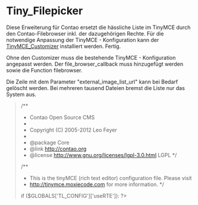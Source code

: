 Tiny_Filepicker
===============

Diese Erweiterung für Contao ersetzt die hässliche Liste im TinyMCE durch den Contao-Filebrowser inkl. der dazugehörigen Rechte.
Für die notwendige Anpassung der TinyMCE - Konfiguration kann der [TinyMCE_Customizer](http://contao.org/de/extension-list/view/TinyMCE_Customizer.10000019.de.html) installiert werden. Fertig.

Ohne den Customizer muss die bestehende TinyMCE - Konfiguration angepasst werden. Der file_browser_callback muss hinzugefügt werden sowie die Function filebrowser.

Die Zeile mit dem Parameter "external_image_list_url" kann bei Bedarf gelöscht werden. Bei mehreren tausend Dateien bremst die Liste nur das System aus.


<blockquote>
<?php

/**
 * Contao Open Source CMS
 *
 * Copyright (C) 2005-2012 Leo Feyer
 *
 * @package Core
 * @link    http://contao.org
 * @license http://www.gnu.org/licenses/lgpl-3.0.html LGPL
 */


/**
 * This is the tinyMCE (rich text editor) configuration file. Please visit
 * http://tinymce.moxiecode.com for more information.
 */

if ($GLOBALS['TL_CONFIG']['useRTE']): ?>
<script src="<?php echo $this->base; ?>assets/tinymce/tiny_mce_gzip.js"></script>
<script>
tinyMCE_GZ.init({
  plugins : "advimage,autosave,directionality,emotions,inlinepopups,paste,save,searchreplace,spellchecker,style,tabfocus,table,template,typolinks,xhtmlxtras",
  themes : "advanced",
  languages : "<?php echo $this->language; ?>",
  disk_cache : false,
  debug : false
});
</script>
<script>
tinyMCE.init({
  file_browser_callback : "filebrowser",
  mode : "none",
  height : "300",
  language : "<?php echo $this->language; ?>",
  elements : "<?php echo $this->rteFields; ?>",
  remove_linebreaks : false,
  force_hex_style_colors : true,
  fix_list_elements : true,
  fix_table_elements : true,
  doctype : '<!DOCTYPE html>',
  element_format : 'html',
  document_base_url : "<?php echo $this->base; ?>",
  entities : "160,nbsp,60,lt,62,gt,173,shy",
  cleanup_on_startup : true,
  save_enablewhendirty : true,
  save_on_tinymce_forms : true,
  init_instance_callback : "TinyCallback.getScrollOffset",
  advimage_update_dimensions_onchange : false,
  /*external_image_list_url : "<?php echo TL_PATH; ?>/assets/tinymce/plugins/typolinks/typoimages.php",*/
  template_external_list_url : "<?php echo TL_PATH; ?>/assets/tinymce/plugins/typolinks/typotemplates.php",
  plugins : "advimage,autosave,directionality,emotions,inlinepopups,paste,save,searchreplace,spellchecker,style,tabfocus,table,template,typolinks,xhtmlxtras",
  spellchecker_languages : "<?php echo $this->getSpellcheckerString(); ?>",
  content_css : "<?php echo TL_PATH; ?>/system/themes/tinymce.css,<?php echo TL_PATH .'/'. $this->uploadPath; ?>/tinymce.css",
  event_elements : "a,div,h1,h2,h3,h4,h5,h6,img,p,span",
  extended_valid_elements : "q[cite|class|title],article,section,hgroup,figure,figcaption",
  tabfocus_elements : ":prev,:next",
  theme : "advanced",
  theme_advanced_resizing : true,
  theme_advanced_resize_horizontal : false,
  theme_advanced_toolbar_location : "top",
  theme_advanced_toolbar_align : "left",
  theme_advanced_statusbar_location : "bottom",
  theme_advanced_source_editor_width : "700",
  theme_advanced_blockformats : "div,p,address,pre,h1,h2,h3,h4,h5,h6",
  theme_advanced_buttons1 : "newdocument,save,separator,spellchecker,separator,anchor,separator,typolinks,unlink,separator,image,typobox,separator,sub,sup,separator,abbr,separator,styleprops,attribs,separator,search,replace,separator,undo,redo,separator,removeformat,cleanup,separator,code",
  theme_advanced_buttons2 : "formatselect,fontsizeselect,styleselect,separator,bold,italic,underline,separator,justifyleft,justifycenter,justifyright,justifyfull,separator,bullist,numlist,indent,outdent,separator,blockquote,separator,forecolor,backcolor",
  theme_advanced_buttons3 : "tablecontrols,separator,template,separator,charmap,emotions,separator,help",
  theme_advanced_font_sizes : "9px,10px,11px,12px,13px,14px,15px,16px,17px,18px,19px,20px,21px,22px,23px,24px"
});
    function filebrowser(field_name, url, type, win) {

    fileBrowserURL = '<?php echo TL_PATH; ?>/system/modules/tiny_filepicker/tinyfiles.php';

    tinyMCE.activeEditor.windowManager.open({
        title: "Contao File Browser",
        url: fileBrowserURL,
        width: 770,
        height: 580,
        inline: 0,
        maximizable: 1,
        close_previous: 0
      },{
        window : win,
        input : field_name
      }
    );
    }
</script>
<?php endif; ?>
</blockquote>